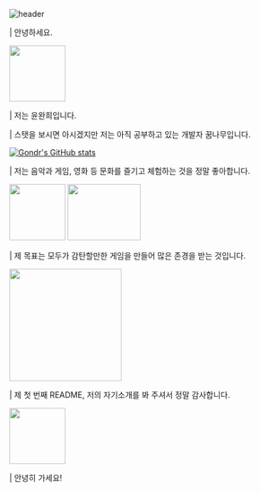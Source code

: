 ![header](https://capsule-render.vercel.app/api?type=Waving&color=333333&height=230&section=header&text=wannnhi&fontSize=100&animation=fadeIn&fontColor=DDDDDD)



| 안녕하세요. 


<img src="https://github.com/wannnhi/wannnhi/assets/157658267/c9d0eab2-bc96-47e5-903c-3e306412e2d6" width="100" height="100">

| 저는 윤완희입니다.


| 스탯을 보시면 아시겠지만 저는 아직 공부하고 있는 개발자 꿈나무입니다.

[![Gondr's GitHub stats](https://github-readme-stats.vercel.app/api?username=wannnhi)](https://github.com/anuraghazra/github-readme-stats)

| 저는 음악과 게임, 영화 등 문화를 즐기고 체험하는 것을 정말 좋아합니다.


<img src="https://github.com/wannnhi/wannnhi/assets/157658267/fd49a440-84cf-40fb-bc8e-012b78db1f1a" width="100" height="100">
<img src="https://github.com/wannnhi/wannnhi/assets/157658267/4c7eba11-da48-4b91-8d4c-cd47639a76fe" width="130" height="100">



| 제 목표는 모두가 감탄할만한 게임을 만들어 많은 존경을 받는 것입니다.


<img src="https://github.com/wannnhi/wannnhi/assets/157658267/ee624a8f-0ec2-43c2-8190-0462b19e5e5f" width="200" height="200">

| 제 첫 번째 README, 저의 자기소개를 봐 주셔서 정말 감사합니다.


<img src="https://github.com/wannnhi/wannnhi/assets/157658267/b238d712-74a6-4c51-b41e-d72b1a955f1f" width="100" height="100">



| 안녕히 가세요!
